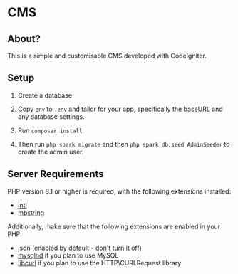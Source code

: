 # CMS

## About?

This is a simple and customisable CMS developed with CodeIgniter.

## Setup

1. Create a database

2. Copy `env` to `.env` and tailor for your app, specifically the baseURL
and any database settings.

2. Run `composer install`

4. Then run `php spark migrate` and then `php spark db:seed AdminSeeder` to
create the admin user.

## Server Requirements

PHP version 8.1 or higher is required, with the following extensions installed:

- [intl](http://php.net/manual/en/intl.requirements.php)
- [mbstring](http://php.net/manual/en/mbstring.installation.php)

Additionally, make sure that the following extensions are enabled in your PHP:

- json (enabled by default - don't turn it off)
- [mysqlnd](http://php.net/manual/en/mysqlnd.install.php) if you plan to use MySQL
- [libcurl](http://php.net/manual/en/curl.requirements.php) if you plan to use the HTTP\CURLRequest library
